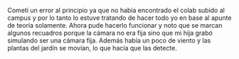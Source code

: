 Cometí un error al principio ya que no había encontrado el colab subido al campus y por lo tanto lo estuve tratando de hacer todo yo en base al apunte de teoría solamente.
Ahora pude hacerlo funcionar y noto que se marcan algunos recuadros porque la cámara no era fija sino que mi hija grabó simulando ser una cámara fija. Además había un poco de viento y las plantas del jardín se movían, lo que hacía que las detecte.

